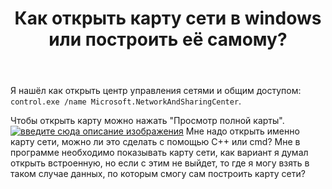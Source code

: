 ﻿---
title: "Как открыть карту сети в windows или построить её самому?"
se.owner.user_id: 260772
se.owner.display_name: "Мишаков Максим"
se.owner.link: "https://ru.stackoverflow.com/users/260772/%d0%9c%d0%b8%d1%88%d0%b0%d0%ba%d0%be%d0%b2-%d0%9c%d0%b0%d0%ba%d1%81%d0%b8%d0%bc"
se.link: "https://ru.stackoverflow.com/questions/752409/%d0%9a%d0%b0%d0%ba-%d0%be%d1%82%d0%ba%d1%80%d1%8b%d1%82%d1%8c-%d0%ba%d0%b0%d1%80%d1%82%d1%83-%d1%81%d0%b5%d1%82%d0%b8-%d0%b2-windows-%d0%b8%d0%bb%d0%b8-%d0%bf%d0%be%d1%81%d1%82%d1%80%d0%be%d0%b8%d1%82%d1%8c-%d0%b5%d1%91-%d1%81%d0%b0%d0%bc%d0%be%d0%bc%d1%83"
se.question_id: 752409
se.post_type: question
se.score: 1
---
<p>Я нашёл как открыть центр управления сетями и общим доступом: <code>control.exe /name Microsoft.NetworkAndSharingCenter</code>. </p>

<p>Чтобы открыть карту можно нажать "Просмотр полной карты".
<a href="https://i.stack.imgur.com/eaDq4.png" rel="nofollow noreferrer"><img src="https://i.stack.imgur.com/eaDq4.png" alt="введите сюда описание изображения"></a>
Мне надо открыть именно карту сети, можно ли это сделать с помощью С++ или cmd?
Мне в программе необходимо показывать карту сети, как вариант я думал открыть встроенную, но если с этим не выйдет, то где я могу взять в таком случае данных, по которым смогу сам построить карту сети?</p>
